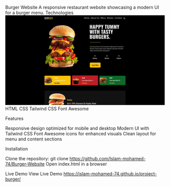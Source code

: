 Burger Website
A responsive restaurant website showcasing a modern UI for a burger menu.
Technologies
![preview](./image.jpg)
HTML
CSS
Tailwind CSS
Font Awesome

Features

Responsive design optimized for mobile and desktop
Modern UI with Tailwind CSS
Font Awesome icons for enhanced visuals
Clean layout for menu and content sections

Installation

Clone the repository: git clone https://github.com/Islam-mohamed-74/Burger-Website
Open index.html in a browser

Live Demo 
View Live Demo https://islam-mohamed-74.github.io/project-burger/
